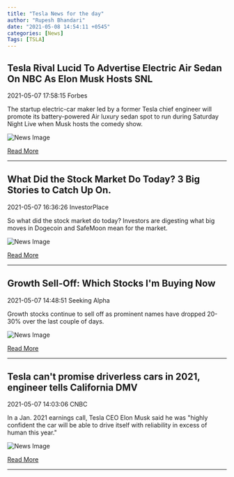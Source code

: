 ```yaml
---
title: "Tesla News for the day"
author: "Rupesh Bhandari"
date: "2021-05-08 14:54:11 +0545"
categories: [News]
Tags: [TSLA]
---
```


## Tesla Rival Lucid To Advertise Electric Air Sedan On NBC As Elon Musk Hosts SNL

2021-05-07 17:58:15 Forbes

The startup electric-car maker led by a former Tesla chief engineer will promote its battery-powered Air luxury sedan spot to run during Saturday Night Live when Musk hosts the comedy show.

![News Image](https://cdn.snapi.dev/images/v1/d/w/tesla-rival-lucid-to-advertise-electric-air-sedan-on-nbc-as-elon-musk-hosts-snl-812504.jpg)

[Read More](https://www.forbes.com/sites/alanohnsman/2021/05/07/tesla-rival-lucid-to-advertise-electric-air-sedan-on-nbc-as-elon-musk-hosts-snl/)

---
        
## What Did the Stock Market Do Today? 3 Big Stories to Catch Up On.

2021-05-07 16:36:26 InvestorPlace

So what did the stock market do today? Investors are digesting what big moves in Dogecoin and SafeMoon mean for the market.

![News Image](https://cdn.snapi.dev/images/v1/v/h/etf19-812393.jpg)

[Read More](https://investorplace.com/2021/05/what-did-the-stock-market-do-today-3-big-stories-safemoon-crypto-dogecoin-chia-xch/)

---
        
## Growth Sell-Off: Which Stocks I'm Buying Now

2021-05-07 14:48:51 Seeking Alpha

Growth stocks continue to sell off as prominent names have dropped 20-30% over the last couple of days.

![News Image](https://cdn.snapi.dev/images/v1/9/r/ao12we22-ftpy6kbfw3-812152.jpg)

[Read More](https://seekingalpha.com/article/4425657-growth-sell-off-which-stocks-buying-now)

---
        
## Tesla can't promise driverless cars in 2021, engineer tells California DMV

2021-05-07 14:03:06 CNBC

In a Jan. 2021 earnings call, Tesla CEO Elon Musk said he was "highly confident the car will be able to drive itself with reliability in excess of human this year."

![News Image](https://cdn.snapi.dev/images/v1/f/7/106873963-16194618232021-04-26t174941z-1277381692-rc2t3n9wk9ci-rtrmadp-0-usa-autos-congress-812082.jpeg)

[Read More](https://www.cnbc.com/2021/05/07/tesla-engineer-to-california-dmv-self-driving-may-not-come-this-year.html)

---
        